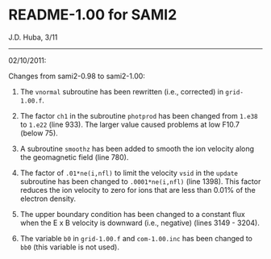 
# README-1.00 for SAMI2
J.D. Huba, 3/11


****************************************************************

02/10/2011:

Changes from sami2-0.98 to sami2-1.00:

1. The `vnormal` subroutine has been rewritten
   (i.e., corrected) in `grid-1.00.f`.

2. The factor `ch1` in the subroutine
   `photprod` has been changed from `1.e38`
   to `1.e22` (line 933). The larger value 
   caused problems at low F10.7 (below 75).

3. A subroutine `smoothz` has been added to
   smooth the ion velocity along the geomagnetic
   field (line 780).

4. The factor of `.01*ne(i,nfl)` to limit the
   velocity `vsid` in the `update` subroutine
   has been changed to `.0001*ne(i,nfl)` (line 1398).
   This factor reduces the ion velocity to zero
   for ions that are less than 0.01% of the
   electron density.

5. The upper boundary condition has been
   changed to a constant flux when the E x B
   velocity is downward (i.e., negative)
   (lines 3149 - 3204).

6. The variable `b0` in `grid-1.00.f` and
   `com-1.00.inc` has been changed to `bb0`
   (this variable is not used).
